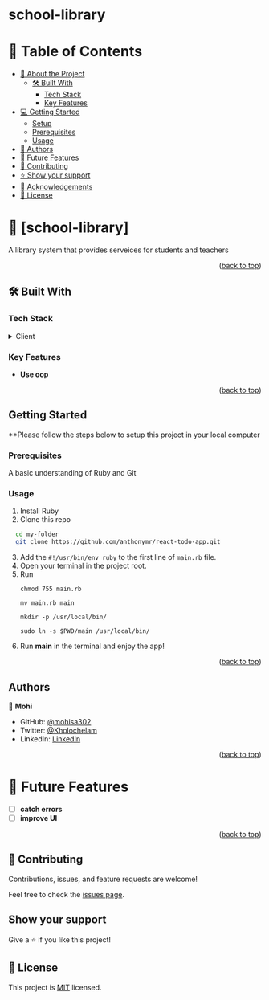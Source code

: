 # school-library

# 📗 Table of Contents

- [📖 About the Project](#about-project)
  - [🛠 Built With](#built-with)
    - [Tech Stack](#tech-stack)
    - [Key Features](#key-features)
- [💻 Getting Started](#getting-started)
  - [Setup](#setup)
  - [Prerequisites](#prerequisites)
  - [Usage](#usage)
- [👥 Authors](#authors)
- [🔭 Future Features](#future-features)
- [🤝 Contributing](#contributing)
- [⭐️ Show your support](#support)
- [🙏 Acknowledgements](#acknowledgements)
- [📝 License](#license)

# 📖 [school-library] <a name="about-project"></a>

A library system that provides serveices for students and teachers

<p align="right">(<a href="#readme-top">back to top</a>)</p>

## 🛠 Built With <a name="built-with"></a>

### Tech Stack <a name="tech-stack"></a>

<details>
  <summary>Client</summary>
  <ul>
    <li><a href="https://reactjs.org/">Ruby</a></li>
  </ul>
</details>

<!-- Features -->

### Key Features <a name="key-features"></a>

- **Use oop**

<p align="right">(<a href="#readme-top">back to top</a>)</p>

## Getting Started

\*\*Please follow the steps below to setup this project in your local computer

### Prerequisites

A basic understanding of Ruby and Git

### Usage

1. Install Ruby
2. Clone this repo

```sh
  cd my-folder
  git clone https://github.com/anthonymr/react-todo-app.git
```

3. Add the `#!/usr/bin/env ruby` to the first line of `main.rb` file.
4. Open your terminal in the project root.
5. Run
   <pre><code>chmod 755 main.rb</pre></code>
   <pre><code>mv main.rb main</pre></code>
   <pre><code>mkdir -p /usr/local/bin/</pre></code>
   <pre><code>sudo ln -s $PWD/main /usr/local/bin/</pre></code>
6. Run **main** in the terminal and enjoy the app!

<p align="right">(<a href="#readme-top">back to top</a>)</p>

## Authors

👤 **Mohi**

- GitHub: [@mohisa302](https://github.com/mohisa302)
- Twitter: [@Kholochelam](https://twitter.com/Kholochelam)
- LinkedIn: [LinkedIn](https://linkedin.com/in/mohadese-sadeghi-692551199/)

<p align="right">(<a href="#readme-top">back to top</a>)</p>

# 🔭 Future Features <a name="future-features"></a>

- [ ] **catch errors**
- [ ] **improve UI**

<p align="right">(<a href="#readme-top">back to top</a>)</p>

## 🤝 Contributing

Contributions, issues, and feature requests are welcome!

Feel free to check the [issues page](../../issues/).

## Show your support

Give a ⭐️ if you like this project!

## 📝 License

This project is [MIT](./LICENSE) licensed.
